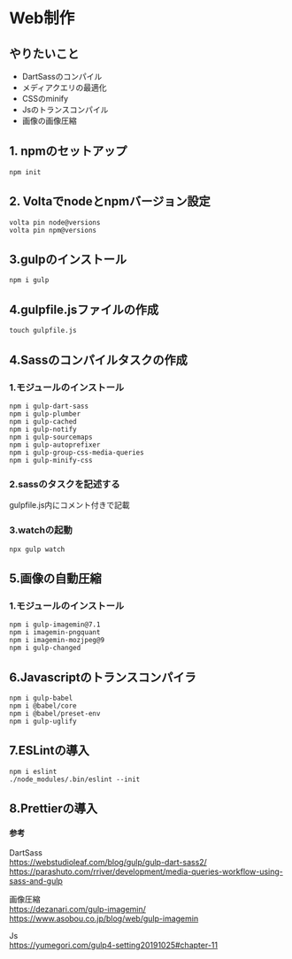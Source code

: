 # Web制作

## やりたいこと
- DartSassのコンパイル
- メディアクエリの最適化
- CSSのminify
- Jsのトランスコンパイル
- 画像の画像圧縮

## 1. npmのセットアップ
```commandline
npm init
```
## 2. Voltaでnodeとnpmバージョン設定
```commandline
volta pin node@versions
volta pin npm@versions
```
## 3.gulpのインストール
```commandline
npm i gulp
```
## 4.gulpfile.jsファイルの作成
```commandline
touch gulpfile.js
```
## 4.Sassのコンパイルタスクの作成
### 1.モジュールのインストール
```commandline
npm i gulp-dart-sass
npm i gulp-plumber
npm i gulp-cached
npm i gulp-notify
npm i gulp-sourcemaps
npm i gulp-autoprefixer
npm i gulp-group-css-media-queries
npm i gulp-minify-css
```
### 2.sassのタスクを記述する
gulpfile.js内にコメント付きで記載
### 3.watchの起動
```commandline
npx gulp watch
```
## 5.画像の自動圧縮
### 1.モジュールのインストール
```commandline
npm i gulp-imagemin@7.1
npm i imagemin-pngquant
npm i imagemin-mozjpeg@9
npm i gulp-changed
```

## 6.Javascriptのトランスコンパイラ
```commandline
npm i gulp-babel 
npm i @babel/core
npm i @babel/preset-env
npm i gulp-uglify
```
## 7.ESLintの導入
```commandline
npm i eslint
./node_modules/.bin/eslint --init
```
## 8.Prettierの導入

#### 参考
DartSass<br>
https://webstudioleaf.com/blog/gulp/gulp-dart-sass2/
https://parashuto.com/rriver/development/media-queries-workflow-using-sass-and-gulp

画像圧縮<br>
https://dezanari.com/gulp-imagemin/
https://www.asobou.co.jp/blog/web/gulp-imagemin

Js<br>
https://yumegori.com/gulp4-setting20191025#chapter-11
